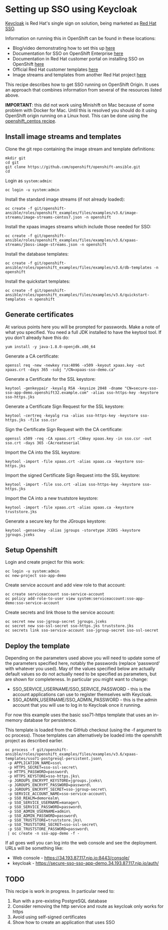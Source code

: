 # Setting up SSO using Keycloak

[Keycloak](http://www.keycloak.org/) is Red Hat's single sign on solution, being marketed as 
[Red Hat SSO](https://access.redhat.com/products/red-hat-single-sign-on).

Information on running this in OpenShift can be found in these locations:

* Blog/video demonstrating how to set this up [here](https://blog.openshift.com/openshift-commons-briefing-35-sso-best-practices-keycloak-integration-openshift/)
* Documentation for SSO on OpenShift Enterprise [here](https://docs.openshift.com/enterprise/3.1/using_images/xpaas_images/sso.html)
* Documentation in Red Hat customer portal on installing SSO on OpenShift [here](https://access.redhat.com/documentation/en-us/red_hat_jboss_middleware_for_openshift/3/html-single/red_hat_jboss_sso_for_openshift/)
* Official Red Hat customer templates [here](https://github.com/jboss-openshift/application-templates)
* Image streams and templates from another Red Hat project [here](https://github.com/openshift/openshift-ansible/tree/master/roles/openshift_examples/files/examples)

This recipe describes how to get SSO running on OpenShift Origin. It uses an approach that combines information
from several of the resources listed above.

**IMPORTANT**: this did not work using Minishift on Mac because of some problem with Docker for Mac. 
Until this is resolved you should do it using OpenShift origin running on a Linux host. This can be done
using the [openshift_centos recipe](openshift_centos.md).


## Install image streams and templates

Clone the git repo containing the image stream and template definitions:
```
mkdir git
cd git
git clone https://github.com/openshift/openshift-ansible.git
cd
```

Login as `system:admin`:
```
oc login -u system:admin
```

Install the standard image streams (if not already loaded):
```
oc create -f git/openshift-ansible/roles/openshift_examples/files/examples/v3.6/image-streams/image-streams-centos7.json -n openshift
```

Install the xpaas images streams which include those needed for SSO:
```
oc create -f git/openshift-ansible/roles/openshift_examples/files/examples/v3.6/xpaas-streams/jboss-image-streams.json -n openshift
```

Install the database templates:
```
oc create -f git/openshift-ansible/roles/openshift_examples/files/examples/v3.6/db-templates -n openshift
```

Install the quickstart templates:
```
oc create -f git/openshift-ansible/roles/openshift_examples/files/examples/v3.6/quickstart-templates -n openshift
```

## Generate certificates

At various points here you will be prompted for passwords. Make a note of what you specified.
You need a full JDK installed to have the keytool tool. If you don't already have this do:

```
yum install -y java-1.8.0-openjdk.x86_64
```

Generate a CA certificate:
```
openssl req -new -newkey rsa:4096 -x509 -keyout xpaas.key -out xpaas.crt -days 365 -subj "/CN=xpaas-sso-demo.ca"
```

Generate a Certificate for the SSL keystore:
```
keytool -genkeypair -keyalg RSA -keysize 2048 -dname "CN=secure-sso-sso-app-demo.openshift32.example.com" -alias sso-https-key -keystore sso-https.jks
```

Generate a Certificate Sign Request for the SSL keystore:
```
keytool -certreq -keyalg rsa -alias sso-https-key -keystore sso-https.jks -file sso.csr
```

Sign the Certificate Sign Request with the CA certificate:
```
openssl x509 -req -CA xpaas.crt -CAkey xpaas.key -in sso.csr -out sso.crt -days 365 -CAcreateserial
```

Import the CA into the SSL keystore:
```
keytool -import -file xpaas.crt -alias xpaas.ca -keystore sso-https.jks
```

Import the signed Certificate Sign Request into the SSL keystore:
```
keytool -import -file sso.crt -alias sso-https-key -keystore sso-https.jks
```

Import the CA into a new truststore keystore:
```
keytool -import -file xpaas.crt -alias xpaas.ca -keystore truststore.jks
```

Generate a secure key for the JGroups keystore:
```
keytool -genseckey -alias jgroups -storetype JCEKS -keystore jgroups.jceks
```

## Setup Openshift

Login and create project for this work:
```
oc login -u system:admin
oc new-project sso-app-demo
```

Create service account and add view role to that account:

```
oc create serviceaccount sso-service-account
oc policy add-role-to-user view system:serviceaccount:sso-app-demo:sso-service-account
```

Create secrets and link those to the service account:
```
oc secret new sso-jgroup-secret jgroups.jceks
oc secret new sso-ssl-secret sso-https.jks truststore.jks
oc secrets link sso-service-account sso-jgroup-secret sso-ssl-secret
```

## Deploy the template

Depending on the parameters used above you will need to update some of the parameters specified here,
notably the passwords (replace 'password' with whatever you used).
May of the values specified below are actually default values so do not actually need to be specified
as parameters, but are shown for completeness.
In particular you might want to change:
* SSO_SERVICE_USERNAME/SSO_SERVICE_PASSWORD - this is the account applications can use to register themselves with Keycloak.
* SSO_ADMIN_USERNAME/SSO_ADMIN_PASSWORD - this is the admin account that you will use to log in to Keycloak once it running.

For now this example uses the basic sso71-https template that uses an in-memory database for persistence.

This template is loaded from the GitHub checkout (using the -f argument to oc process).
Those templates can alternatively be loaded into the openshift project as described earlier.


```
oc process -f git/openshift-ansible/roles/openshift_examples/files/examples/v3.6/xpaas-templates/sso71-postgresql-persistent.json\
 -p APPLICATION_NAME=sso\
 -p HTTPS_SECRET=sso-ssl-secret\
 -p HTTPS_PASSWORD=password\
 -p HTTPS_KEYSTORE=sso-https.jks\
 -p JGROUPS_ENCRYPT_KEYSTORE=jgroups.jceks\
 -p JGROUPS_ENCRYPT_PASSWORD=password\
 -p JGROUPS_ENCRYPT_SECRET=sso-jgroup-secret\
 -p SERVICE_ACCOUNT_NAME=sso-service-account\
 -p SSO_REALM=demorealm\
 -p SSO_SERVICE_USERNAME=manager\
 -p SSO_SERVICE_PASSWORD=password\
 -p SSO_ADMIN_USERNAME=admin\
 -p SSO_ADMIN_PASSWORD=password\
 -p SSO_TRUSTSTORE=truststore.jks\
 -p SSO_TRUSTSTORE_SECRET=sso-ssl-secret\
 -p SSO_TRUSTSTORE_PASSWORD=password\
 | oc create -n sso-app-demo -f -
```

If all goes well you can log into the web console and see the deployment. URLs will be something like:
* Web console - https://34.193.87.117.nip.io:8443/console/
* keycloak - https://secure-sso-sso-app-demo.34.193.87.117.nip.io/auth/

## TODO

This recipe is work in progress. In particular need to:

1. Run with a pre-existing PostgreSQL database
1. Consider removing the http service and route as keycloak only works for https 
1. Avoid using self-signed certificates
1. Show how to create an application that uses SSO
